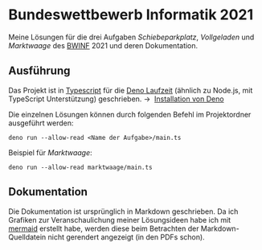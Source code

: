 # Bundeswettbewerb Informatik 2021

Meine Lösungen für die drei Aufgaben _Schiebeparkplatz_, _Vollgeladen_ und _Marktwaage_ des [BWINF](https://bwinf.de/) 2021 und deren Dokumentation.

## Ausführung

Das Projekt ist in [Typescript](https://www.typescriptlang.org/) für die [Deno Laufzeit](https://deno.land/) (ähnlich zu Node.js, mit TypeScript Unterstützung) geschrieben. &rarr;  [Installation von Deno](https://deno.land/#installation)

Die einzelnen Lösungen können durch folgenden Befehl im Projektordner ausgeführt werden:

```
deno run --allow-read <Name der Aufgabe>/main.ts
```

Beispiel für _Marktwaage_:

```
deno run --allow-read marktwaage/main.ts
```

## Dokumentation

Die Dokumentation ist ursprünglich in Markdown geschrieben. Da ich Grafiken zur Veranschaulichung meiner Lösungsideen habe ich mit [mermaid](https://mermaid-js.github.io/mermaid/#/) erstellt habe, werden diese beim Betrachten der Markdown-Quelldatein nicht gerendert angezeigt (in den PDFs schon).

